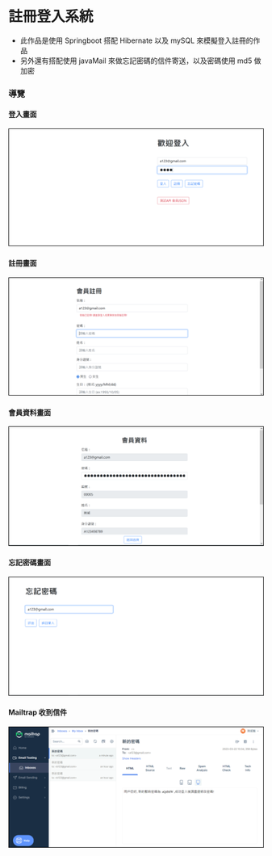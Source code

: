 # 註冊登入系統

- 此作品是使用 Springboot 搭配 Hibernate 以及 mySQL 來模擬登入註冊的作品
- 另外還有搭配使用 javaMail 來做忘記密碼的信件寄送，以及密碼使用 md5 做加密

### 導覽

#### 登入畫面
<img src="https://github.com/n0918679182/spring_hibernate_signup_system/blob/master/readme_img/signin.png?raw=true" style="border: 1px solid #000;">

#### 註冊畫面
<img src="https://github.com/n0918679182/spring_hibernate_signup_system/blob/master/readme_img/signup.png?raw=true" style="border: 1px solid #000;">

#### 會員資料畫面
<img src="https://github.com/n0918679182/spring_hibernate_signup_system/blob/master/readme_img/detail.png?raw=true" style="border: 1px solid #000;">

#### 忘記密碼畫面
<img src="https://github.com/n0918679182/spring_hibernate_signup_system/blob/master/readme_img/forget.png?raw=true" style="border: 1px solid #000;">

#### Mailtrap 收到信件
<img src="https://github.com/n0918679182/spring_hibernate_signup_system/blob/master/readme_img/mailtrap.png?raw=true" style="border: 1px solid #000;">
